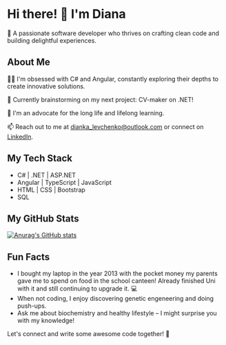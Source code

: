 # Hi there! 👋 I'm Diana

🚀 A passionate software developer who thrives on crafting clean code and building delightful experiences.

## About Me

👨‍💻 I'm obsessed with C# and Angular, constantly exploring their depths to create innovative solutions.

🔭 Currently brainstorming on my next project: CV-maker on .NET!

🌱 I'm an advocate for the long life and lifelong learning.

📫 Reach out to me at dianka_levchenko@outlook.com or connect on [LinkedIn](https://www.linkedin.com/in/diana-levchenko-779179208/).

## My Tech Stack

- C# | .NET | ASP.NET
- Angular | TypeScript | JavaScript
- HTML | CSS | Bootstrap
- SQL

## My GitHub Stats

[![Anurag's GitHub stats](https://github-readme-stats.vercel.app/api?username=dioneli-hub&show_icons=true&theme=dark)](https://github.com/dioneli-hub)

## Fun Facts

- I bought my laptop in the year 2013 with the pocket money my parents gave me to spend on food in the school canteen! Already finished Uni with it and still continuing to upgrade it. 💻
- When not coding, I enjoy discovering genetic engeneering and doing push-ups.
- Ask me about biochemistry and healthy lifestyle – I might surprise you with my knowledge!

Let's connect and write some awesome code together! 🌟

